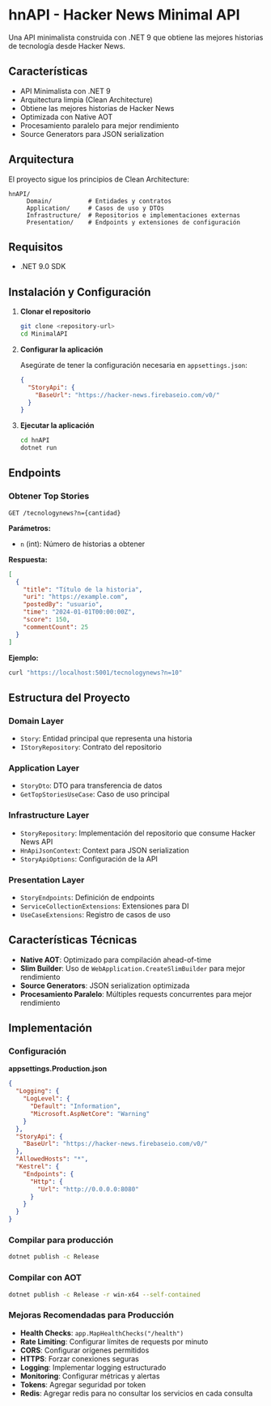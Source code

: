 # hnAPI - Hacker News Minimal API

Una API minimalista construida con .NET 9 que obtiene las mejores historias de tecnología desde Hacker News.

## Características

- API Minimalista con .NET 9
- Arquitectura limpia (Clean Architecture)
- Obtiene las mejores historias de Hacker News
- Optimizada con Native AOT
- Procesamiento paralelo para mejor rendimiento
- Source Generators para JSON serialization

## Arquitectura

El proyecto sigue los principios de Clean Architecture:

```
hnAPI/
     Domain/          # Entidades y contratos
     Application/     # Casos de uso y DTOs
     Infrastructure/  # Repositorios e implementaciones externas
     Presentation/    # Endpoints y extensiones de configuración
```

## Requisitos

- .NET 9.0 SDK

## Instalación y Configuración

1. **Clonar el repositorio**
   ```bash
   git clone <repository-url>
   cd MinimalAPI
   ```

2. **Configurar la aplicación**
   
   Asegúrate de tener la configuración necesaria en `appsettings.json`:
   ```json
   {
     "StoryApi": {
       "BaseUrl": "https://hacker-news.firebaseio.com/v0/"
     }
   }
   ```

3. **Ejecutar la aplicación**
   ```bash
   cd hnAPI
   dotnet run
   ```

## Endpoints

### Obtener Top Stories

```http
GET /tecnologynews?n={cantidad}
```

**Parámetros:**
- `n` (int): Número de historias a obtener

**Respuesta:**
```json
[
  {
    "title": "Título de la historia",
    "uri": "https://example.com",
    "postedBy": "usuario",
    "time": "2024-01-01T00:00:00Z",
    "score": 150,
    "commentCount": 25
  }
]
```

**Ejemplo:**
```bash
curl "https://localhost:5001/tecnologynews?n=10"
```

## Estructura del Proyecto

### Domain Layer
- `Story`: Entidad principal que representa una historia
- `IStoryRepository`: Contrato del repositorio

### Application Layer
- `StoryDto`: DTO para transferencia de datos
- `GetTopStoriesUseCase`: Caso de uso principal

### Infrastructure Layer
- `StoryRepository`: Implementación del repositorio que consume Hacker News API
- `HnApiJsonContext`: Context para JSON serialization
- `StoryApiOptions`: Configuración de la API

### Presentation Layer
- `StoryEndpoints`: Definición de endpoints
- `ServiceCollectionExtensions`: Extensiones para DI
- `UseCaseExtensions`: Registro de casos de uso

## Características Técnicas

- **Native AOT**: Optimizado para compilación ahead-of-time
- **Slim Builder**: Uso de `WebApplication.CreateSlimBuilder` para mejor rendimiento
- **Source Generators**: JSON serialization optimizada
- **Procesamiento Paralelo**: Múltiples requests concurrentes para mejor rendimiento

## Implementación

###  Configuración 

**appsettings.Production.json**
```json
{
  "Logging": {
    "LogLevel": {
      "Default": "Information",
      "Microsoft.AspNetCore": "Warning"
    }
  },
  "StoryApi": {
    "BaseUrl": "https://hacker-news.firebaseio.com/v0/"
  },
  "AllowedHosts": "*",
  "Kestrel": {
    "Endpoints": {
      "Http": {
        "Url": "http://0.0.0.0:8080"
      }
    }
  }
}
```

### Compilar para producción
```bash
dotnet publish -c Release
```

### Compilar con AOT
```bash
dotnet publish -c Release -r win-x64 --self-contained
```

###  Mejoras Recomendadas para Producción

- **Health Checks**: `app.MapHealthChecks("/health")`
- **Rate Limiting**: Configurar límites de requests por minuto
- **CORS**: Configurar orígenes permitidos
- **HTTPS**: Forzar conexiones seguras
- **Logging**: Implementar logging estructurado
- **Monitoring**: Configurar métricas y alertas
- **Tokens**: Agregar seguridad por token
- **Redis**: Agregar redis para no consultar los servicios en cada consulta

